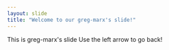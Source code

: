 ```yaml
---
layout: slide
title: "Welcome to our greg-marx's slide!"
---
```

This is greg-marx's slide
Use the left arrow to go back!
